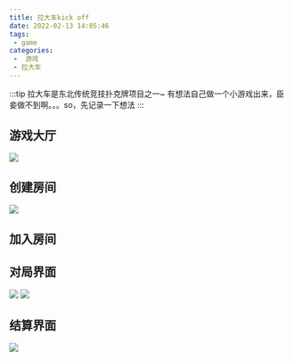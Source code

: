 ```yaml
---
title: 拉大车kick off
date: 2022-02-13 14:05:46
tags:
 - game
categories:
 -  游戏
 - 拉大车
---
```

<!-- more -->

:::tip
拉大车是东北传统竞技扑克牌项目之一~
有想法自己做一个小游戏出来，臣妾做不到啊。。。so，先记录一下想法
:::

## 游戏大厅
![](https://tva1.sinaimg.cn/large/008i3skNly1gzbvzoebm9j30t80dyac9.jpg)

## 创建房间
![](https://tva1.sinaimg.cn/large/008i3skNly1gzbw1mudqrj30pu0cudhh.jpg)

## 加入房间

## 对局界面
![](https://tva1.sinaimg.cn/large/008i3skNly1gzbw22gfobj30os0bwmyl.jpg)
![](https://tva1.sinaimg.cn/large/008i3skNly1gzbw2edl3xj30rk0coq44.jpg)

## 结算界面
![](https://tva1.sinaimg.cn/large/008i3skNly1gzbw2xoqcbj30pe0c8jsl.jpg)
